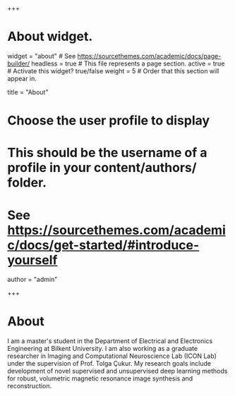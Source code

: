 +++
# About widget.
widget = "about"  # See https://sourcethemes.com/academic/docs/page-builder/
headless = true  # This file represents a page section.
active = true  # Activate this widget? true/false
weight = 5  # Order that this section will appear in.

title = "About"

# Choose the user profile to display
# This should be the username of a profile in your content/authors/ folder.
# See https://sourcethemes.com/academic/docs/get-started/#introduce-yourself
author = "admin"

+++

# About

I am a master's student in the Department of Electrical and Electronics Engineering at Bilkent University. I am also working as a graduate researcher in Imaging and Computational Neuroscience Lab (ICON Lab) under the supervision of Prof. Tolga Çukur. My research goals include development of novel supervised and unsupervised deep learning methods for robust, volumetric magnetic resonance image synthesis and reconstruction. 
